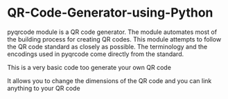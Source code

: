 # QR-Code-Generator-using-Python
pyqrcode module is a QR code generator. The module automates most of the building process for creating QR codes. This module attempts to follow the QR code standard as closely as possible. The terminology and the encodings used in pyqrcode come directly from the standard.  <br/>

This is a very basic code too generate your own QR code <br/>

It allows you to change the dimensions of the QR code and you can link anything to your QR code<br/>

